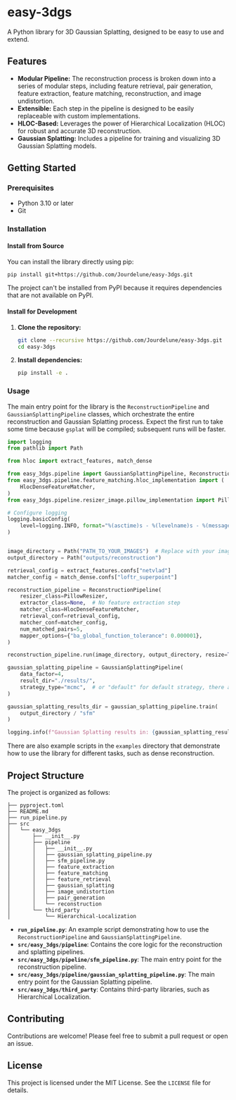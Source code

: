 # easy-3dgs

A Python library for 3D Gaussian Splatting, designed to be easy to use and extend.

## Features

- **Modular Pipeline:** The reconstruction process is broken down into a series of modular steps, including feature retrieval, pair generation, feature extraction, feature matching, reconstruction, and image undistortion.
- **Extensible:** Each step in the pipeline is designed to be easily replaceable with custom implementations.
- **HLOC-Based:** Leverages the power of Hierarchical Localization (HLOC) for robust and accurate 3D reconstruction.
- **Gaussian Splatting:** Includes a pipeline for training and visualizing 3D Gaussian Splatting models.

## Getting Started

### Prerequisites

- Python 3.10 or later
- Git

### Installation

#### Install from Source
You can install the library directly using pip:

```bash
pip install git+https://github.com/Jourdelune/easy-3dgs.git
```

The project can't be installed from PyPI because it requires dependencies that are not available on PyPI.

#### Install for Development

1. **Clone the repository:**

   ```bash
   git clone --recursive https://github.com/Jourdelune/easy-3dgs.git
   cd easy-3dgs
   ```

2. **Install dependencies:**

   ```bash
   pip install -e .
   ```

### Usage

The main entry point for the library is the `ReconstructionPipeline` and `GaussianSplattingPipeline` classes, which orchestrate the entire reconstruction and Gaussian Splatting process.
Expect the first run to take some time because `gsplat` will be compiled; subsequent runs will be faster.

```python
import logging
from pathlib import Path

from hloc import extract_features, match_dense

from easy_3dgs.pipeline import GaussianSplattingPipeline, ReconstructionPipeline
from easy_3dgs.pipeline.feature_matching.hloc_implementation import (
    HlocDenseFeatureMatcher,
)
from easy_3dgs.pipeline.resizer_image.pillow_implementation import PillowResizer

# Configure logging
logging.basicConfig(
    level=logging.INFO, format="%(asctime)s - %(levelname)s - %(message)s"
)


image_directory = Path("PATH_TO_YOUR_IMAGES")  # Replace with your image directory
output_directory = Path("outputs/reconstruction")

retrieval_config = extract_features.confs["netvlad"]
matcher_config = match_dense.confs["loftr_superpoint"]

reconstruction_pipeline = ReconstructionPipeline(
    resizer_class=PillowResizer,
    extractor_class=None,  # No feature extraction step
    matcher_class=HlocDenseFeatureMatcher,
    retrieval_conf=retrieval_config,
    matcher_conf=matcher_config,
    num_matched_pairs=5,
    mapper_options={"ba_global_function_tolerance": 0.000001},
)

reconstruction_pipeline.run(image_directory, output_directory, resize=True)

gaussian_splatting_pipeline = GaussianSplattingPipeline(
    data_factor=4,
    result_dir="./results/",
    strategy_type="mcmc",  # or "default" for default strategy, there are much more options available (see the implementation of the class for more details)
)

gaussian_splatting_results_dir = gaussian_splatting_pipeline.train(
    output_directory / "sfm"
)

logging.info(f"Gaussian Splatting results in: {gaussian_splatting_results_dir}")
```

There are also example scripts in the `examples` directory that demonstrate how to use the library for different tasks, such as dense reconstruction.

## Project Structure

The project is organized as follows:

```
├── pyproject.toml
├── README.md
├── run_pipeline.py
├── src
│   └── easy_3dgs
│       ├── __init__.py
│       ├── pipeline
│       │   ├── __init__.py
│       │   ├── gaussian_splatting_pipeline.py
│       │   ├── sfm_pipeline.py
│       │   ├── feature_extraction
│       │   ├── feature_matching
│       │   ├── feature_retrieval
│       │   ├── gaussian_splatting
│       │   ├── image_undistortion
│       │   ├── pair_generation
│       │   └── reconstruction
│       └── third_party
│           └── Hierarchical-Localization
```

- **`run_pipeline.py`**: An example script demonstrating how to use the `ReconstructionPipeline` and `GaussianSplattingPipeline`.
- **`src/easy_3dgs/pipeline`**: Contains the core logic for the reconstruction and splatting pipelines.
- **`src/easy_3dgs/pipeline/sfm_pipeline.py`**: The main entry point for the reconstruction pipeline.
- **`src/easy_3dgs/pipeline/gaussian_splatting_pipeline.py`**: The main entry point for the Gaussian Splatting pipeline.
- **`src/easy_3dgs/third_party`**: Contains third-party libraries, such as Hierarchical Localization.

## Contributing

Contributions are welcome! Please feel free to submit a pull request or open an issue.

## License

This project is licensed under the MIT License. See the `LICENSE` file for details.